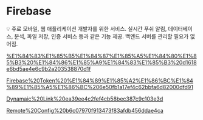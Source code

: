 # Firebase

<aside>
💡 주로 모바일, 웹 애플리케이션 개발자를 위한 서비스.
실시간 푸쉬 알림, 데이터베이스, 분석, 파일 저장, 인증 서비스 등과 같은 기능 제공.
백엔드 서버를 관리할 필요가 없어짐.

</aside>

[%E1%84%83%E1%85%B5%E1%84%87%E1%85%A5%E1%84%80%E1%85%B3%20%E1%84%86%E1%85%A9%E1%84%83%E1%85%B3%20d1618e6bd5ae4e6c9b2a203538870d1f](%E1%84%83%E1%85%B5%E1%84%87%E1%85%A5%E1%84%80%E1%85%B3%20%E1%84%86%E1%85%A9%E1%84%83%E1%85%B3%20d1618e6bd5ae4e6c9b2a203538870d1f)

[Firebase%20Token%20%E1%84%89%E1%85%A2%E1%86%BC%E1%84%89%E1%85%A5%E1%86%BC%206e50fb1a17ef4c62bbfa6d82000dfd91](Firebase%20Token%20%E1%84%89%E1%85%A2%E1%86%BC%E1%84%89%E1%85%A5%E1%86%BC%206e50fb1a17ef4c62bbfa6d82000dfd91)

[Dynamaic%20Link%20ea39ee4c2fef4cb58bec387c9c103e3d](Dynamaic%20Link%20ea39ee4c2fef4cb58bec387c9c103e3d)

[Remote%20Config%20b6c07970f913473f83afdb456ddae4ca](Remote%20Config%20b6c07970f913473f83afdb456ddae4ca)